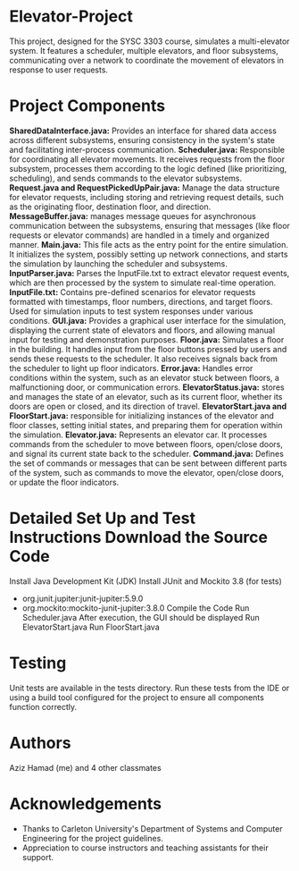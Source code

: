 # Elevator-Project
This project, designed for the SYSC 3303 course, simulates a multi-elevator system. It features a scheduler, multiple elevators, and floor subsystems, communicating over a network to coordinate the movement of elevators in response to user requests.

# Project Components

**SharedDataInterface.java:** Provides an interface for shared data access across different subsystems, ensuring consistency in the system's state and facilitating inter-process communication.
**Scheduler.java:** Responsible for coordinating all elevator movements. It receives requests from the floor subsystem, processes them according to the logic defined (like prioritizing, scheduling), and sends commands to the elevator subsystems.
**Request.java and RequestPickedUpPair.java:** Manage the data structure for elevator requests, including storing and retrieving request details, such as the originating floor, destination floor, and direction.
**MessageBuffer.java:**  manages message queues for asynchronous communication between the subsystems, ensuring that messages (like floor requests or elevator commands) are handled in a timely and organized manner.
**Main.java:** This file acts as the entry point for the entire simulation. It initializes the system, possibly setting up network connections, and starts the simulation by launching the scheduler and subsystems.
**InputParser.java:** Parses the InputFile.txt to extract elevator request events, which are then processed by the system to simulate real-time operation.
**InputFile.txt:** Contains pre-defined scenarios for elevator requests formatted with timestamps, floor numbers, directions, and target floors. Used for simulation inputs to test system responses under various conditions.
**GUI.java:** Provides a graphical user interface for the simulation, displaying the current state of elevators and floors, and allowing manual input for testing and demonstration purposes.
**Floor.java:** Simulates a floor in the building. It handles input from the floor buttons pressed by users and sends these requests to the scheduler. It also receives signals back from the scheduler to light up floor indicators.
**Error.java:**  Handles error conditions within the system, such as an elevator stuck between floors, a malfunctioning door, or communication errors.
**ElevatorStatus.java:**  stores and manages the state of an elevator, such as its current floor, whether its doors are open or closed, and its direction of travel.
**ElevatorStart.java and FloorStart.java:** responsible for initializing instances of the elevator and floor classes, setting initial states, and preparing them for operation within the simulation.
**Elevator.java:** Represents an elevator car. It processes commands from the scheduler to move between floors, open/close doors, and signal its current state back to the scheduler.
**Command.java:** Defines the set of commands or messages that can be sent between different parts of the system, such as commands to move the elevator, open/close doors, or update the floor indicators.

# Detailed Set Up and Test Instructions Download the Source Code
Install Java Development Kit (JDK) Install JUnit and Mockito 3.8 (for tests)
- org.junit.jupiter:junit-jupiter:5.9.0
- org.mockito:mockito-junit-jupiter:3.8.0 Compile the Code
Run Scheduler.java
After execution, the GUI should be displayed Run ElevatorStart.java
Run FloorStart.java

# Testing
Unit tests are available in the tests directory. Run these tests from the IDE or using a build tool configured for the project to ensure all components function correctly.

# Authors
Aziz Hamad (me)
and 4 other classmates

# Acknowledgements
- Thanks to Carleton University's Department of Systems and Computer Engineering for the project guidelines.
- Appreciation to course instructors and teaching assistants for their support.
